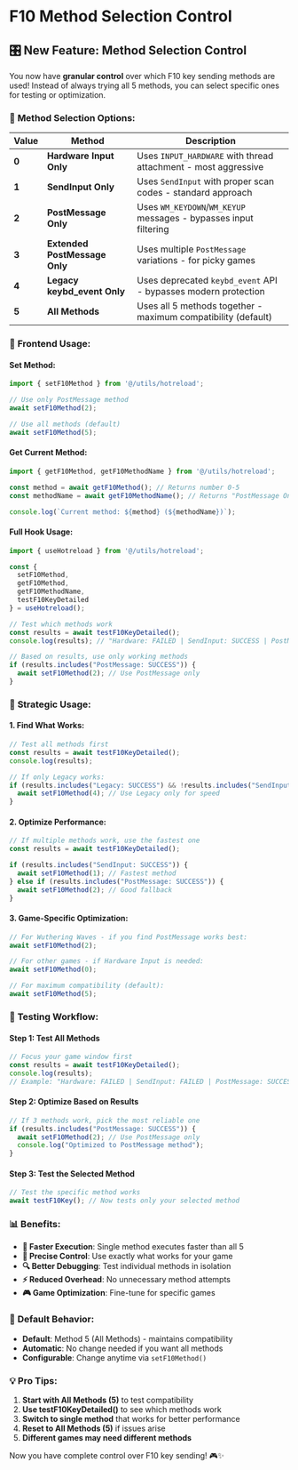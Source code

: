 # F10 Method Selection Control

## 🎛️ **New Feature: Method Selection Control**

You now have **granular control** over which F10 key sending methods are used! Instead of always trying all 5 methods, you can select specific ones for testing or optimization.

### 🔧 **Method Selection Options:**

| Value | Method | Description |
|-------|--------|-------------|
| **0** | **Hardware Input Only** | Uses `INPUT_HARDWARE` with thread attachment - most aggressive |
| **1** | **SendInput Only** | Uses `SendInput` with proper scan codes - standard approach |
| **2** | **PostMessage Only** | Uses `WM_KEYDOWN`/`WM_KEYUP` messages - bypasses input filtering |
| **3** | **Extended PostMessage Only** | Uses multiple `PostMessage` variations - for picky games |
| **4** | **Legacy keybd_event Only** | Uses deprecated `keybd_event` API - bypasses modern protection |
| **5** | **All Methods** | Uses all 5 methods together - maximum compatibility (default) |

### 🚀 **Frontend Usage:**

#### Set Method:
```typescript
import { setF10Method } from '@/utils/hotreload';

// Use only PostMessage method
await setF10Method(2); 

// Use all methods (default)
await setF10Method(5);
```

#### Get Current Method:
```typescript
import { getF10Method, getF10MethodName } from '@/utils/hotreload';

const method = await getF10Method(); // Returns number 0-5
const methodName = await getF10MethodName(); // Returns "PostMessage Only" etc.

console.log(`Current method: ${method} (${methodName})`);
```

#### Full Hook Usage:
```typescript
import { useHotreload } from '@/utils/hotreload';

const {
  setF10Method,
  getF10Method,
  getF10MethodName,
  testF10KeyDetailed
} = useHotreload();

// Test which methods work
const results = await testF10KeyDetailed();
console.log(results); // "Hardware: FAILED | SendInput: SUCCESS | PostMessage: SUCCESS..."

// Based on results, use only working methods
if (results.includes("PostMessage: SUCCESS")) {
  await setF10Method(2); // Use PostMessage only
}
```

### 🎯 **Strategic Usage:**

#### 1. **Find What Works:**
```typescript
// Test all methods first
const results = await testF10KeyDetailed();
console.log(results);

// If only Legacy works:
if (results.includes("Legacy: SUCCESS") && !results.includes("SendInput: SUCCESS")) {
  await setF10Method(4); // Use Legacy only for speed
}
```

#### 2. **Optimize Performance:**
```typescript
// If multiple methods work, use the fastest one
const results = await testF10KeyDetailed();

if (results.includes("SendInput: SUCCESS")) {
  await setF10Method(1); // Fastest method
} else if (results.includes("PostMessage: SUCCESS")) {
  await setF10Method(2); // Good fallback
}
```

#### 3. **Game-Specific Optimization:**
```typescript
// For Wuthering Waves - if you find PostMessage works best:
await setF10Method(2);

// For other games - if Hardware Input is needed:
await setF10Method(0);

// For maximum compatibility (default):
await setF10Method(5);
```

### 🧪 **Testing Workflow:**

#### Step 1: Test All Methods
```typescript
// Focus your game window first
const results = await testF10KeyDetailed();
console.log(results);
// Example: "Hardware: FAILED | SendInput: FAILED | PostMessage: SUCCESS | Extended: SUCCESS | Legacy: SUCCESS"
```

#### Step 2: Optimize Based on Results
```typescript
// If 3 methods work, pick the most reliable one
if (results.includes("PostMessage: SUCCESS")) {
  await setF10Method(2); // Use PostMessage only
  console.log("Optimized to PostMessage method");
}
```

#### Step 3: Test the Selected Method
```typescript
// Test the specific method works
await testF10Key(); // Now tests only your selected method
```

### 📊 **Benefits:**

- **🚄 Faster Execution**: Single method executes faster than all 5
- **🎯 Precise Control**: Use exactly what works for your game
- **🔍 Better Debugging**: Test individual methods in isolation
- **⚡ Reduced Overhead**: No unnecessary method attempts
- **🎮 Game Optimization**: Fine-tune for specific games

### 🔧 **Default Behavior:**
- **Default**: Method 5 (All Methods) - maintains compatibility
- **Automatic**: No change needed if you want all methods
- **Configurable**: Change anytime via `setF10Method()`

### 💡 **Pro Tips:**

1. **Start with All Methods (5)** to test compatibility
2. **Use testF10KeyDetailed()** to see which methods work
3. **Switch to single method** that works for better performance
4. **Reset to All Methods (5)** if issues arise
5. **Different games may need different methods**

Now you have complete control over F10 key sending! 🎮✨